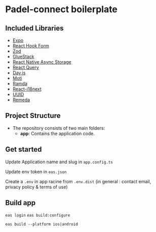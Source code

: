 # Padel-connect boilerplate

## Included Libraries

- [Expo](https://expo.dev/)
- [React Hook Form](https://github.com/react-hook-form/react-hook-form)
- [Zod](https://github.com/colinhacks/zod)
- [GlueStack](https://github.com/Raathigesh/gluestack)
- [React Native Async Storage](https://github.com/react-native-async-storage/async-storage)
- [React Query](https://github.com/tannerlinsley/react-query)
- [Day.js](https://github.com/iamkun/dayjs)
- [Moti](https://github.com/wcandillon/moti)
- [Ramda](https://github.com/ramda/ramda)
- [React-i18next](https://github.com/i18next/react-i18next)
- [UUID](https://github.com/uuidjs/uuid)
- [Remeda](https://github.com/remeda/remeda)

## Project Structure

- The repository consists of two main folders:
  - **app**: Contains the application code.

## Get started

Update Application name and slug in `app.config.ts`

Update env token in `eas.json`

Create a `.env` in app racine from `.env.dist` (in general : contact email, privacy policy & terms of use)

## Build app

`eas login`
`eas build:configure`

`eas build --platform ios|android`
